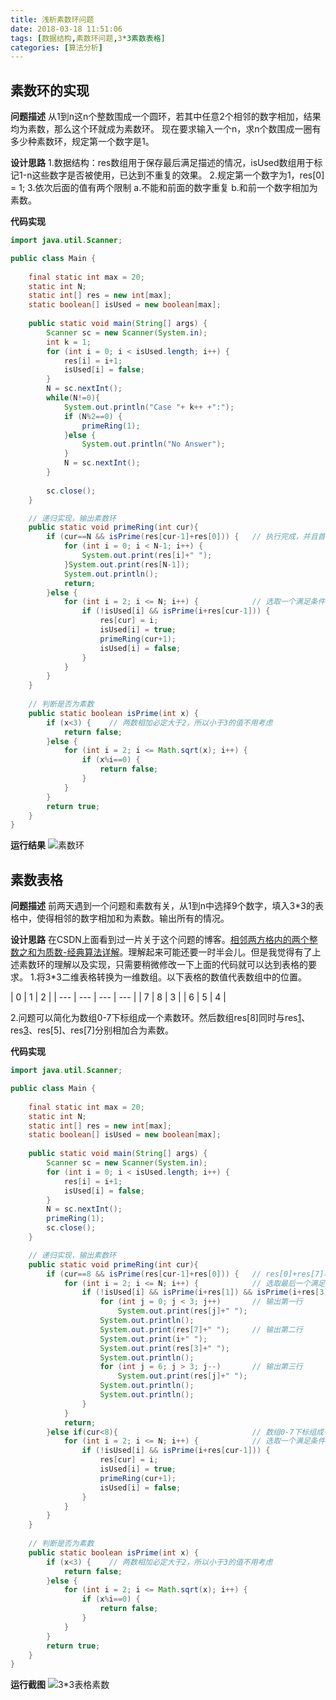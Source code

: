 ```yaml
---
title: 浅析素数环问题
date: 2018-03-18 11:51:06
tags: [数据结构,素数环问题,3*3素数表格]
categories: [算法分析]
---
```


## 素数环的实现
**问题描述**
 从1到n这n个整数围成一个圆环，若其中任意2个相邻的数字相加，结果均为素数，那么这个环就成为素数环。
  现在要求输入一个n，求n个数围成一圈有多少种素数环，规定第一个数字是1。<!--more-->
  
 **设计思路**
  1.数据结构：res数组用于保存最后满足描述的情况，isUsed数组用于标记1-n这些数字是否被使用，已达到不重复的效果。
  2.规定第一个数字为1，res[0] = 1;
  3.依次后面的值有两个限制 a.不能和前面的数字重复 b.和前一个数字相加为素数。
  
 
  
**代码实现**
``` java
import java.util.Scanner;

public class Main {
	
	final static int max = 20;
	static int N;
	static int[] res = new int[max];
	static boolean[] isUsed = new boolean[max];
	
	public static void main(String[] args) {
		Scanner sc = new Scanner(System.in);
		int k = 1;
		for (int i = 0; i < isUsed.length; i++) {
			res[i] = i+1;
			isUsed[i] = false;
		}
		N = sc.nextInt();
		while(N!=0){
			System.out.println("Case "+ k++ +":");
			if (N%2==0) {
				primeRing(1);
			}else {
				System.out.println("No Answer");
			}
			N = sc.nextInt();
		}
		
		sc.close();
	}

	// 递归实现，输出素数环
	public static void primeRing(int cur){          
		if (cur==N && isPrime(res[cur-1]+res[0])) {   // 执行完成，并且首尾相加也是素数
			for (int i = 0; i < N-1; i++) {
				System.out.print(res[i]+" ");
			}System.out.print(res[N-1]);
			System.out.println();
			return;
		}else {
			for (int i = 2; i <= N; i++) {		      // 选取一个满足条件的值，继续递归
				if (!isUsed[i] && isPrime(i+res[cur-1])) {
					res[cur] = i;
					isUsed[i] = true;
					primeRing(cur+1);
					isUsed[i] = false;
				}
			}
		}
	}
	
	// 判断是否为素数
	public static boolean isPrime(int x) {
		if (x<3) {    // 两数相加必定大于2，所以小于3的值不用考虑
			return false;
		}else {
			for (int i = 2; i <= Math.sqrt(x); i++) {
				if (x%i==0) {
					return false;
				}
			}
		}
		return true;
	}
}

```

**运行结果**
![素数环][1]


## 素数表格
**问题描述**
 前两天遇到一个问题和素数有关，从1到n中选择9个数字，填入3*3的表格中，使得相邻的数字相加和为素数。输出所有的情况。
 
 **设计思路**
 在CSDN上面看到过一片关于这个问题的博客。[相邻两方格内的两个整数之和为质数-经典算法详解][2]。理解起来可能还要一时半会儿。但是我觉得有了上述素数环的理解以及实现，只需要稍微修改一下上面的代码就可以达到表格的要求。
 1.将3*3二维表格转换为一维数组。以下表格的数值代表数组中的位置。

| 0   | 1   | 2   |
| --- | --- | --- | --- |
| 7   | 8   | 3   |
| 6   | 5   | 4   |

2.问题可以简化为数组0-7下标组成一个素数环。然后数组res[8]同时与res[1]、res[3]、res[5]、res[7]分别相加合为素数。

**代码实现**

``` java
import java.util.Scanner;

public class Main {
	
	final static int max = 20;
	static int N;
	static int[] res = new int[max];
	static boolean[] isUsed = new boolean[max];
	
	public static void main(String[] args) {
		Scanner sc = new Scanner(System.in);
		for (int i = 0; i < isUsed.length; i++) {
			res[i] = i+1;
			isUsed[i] = false;
		}
		N = sc.nextInt();
		primeRing(1);
		sc.close();
	}

	// 递归实现，输出素数环
	public static void primeRing(int cur){          
		if (cur==8 && isPrime(res[cur-1]+res[0])) {   // res[0]+res[7]和也为素数
			for (int i = 2; i <= N; i++) {		      // 选取最后一个满足条件的值，填入res[8]位置
				if (!isUsed[i] && isPrime(i+res[1]) && isPrime(i+res[3]) && isPrime(i+res[5]) && isPrime(i+res[7])) {
					for (int j = 0; j < 3; j++)       // 输出第一行
						System.out.print(res[j]+" ");
					System.out.println();
					System.out.print(res[7]+" ");	  // 输出第二行
					System.out.print(i+" ");
					System.out.print(res[3]+" ");
					System.out.println();
					for (int j = 6; j > 3; j--) 	  // 输出第三行
						System.out.print(res[j]+" ");
					System.out.println();
					System.out.println();
				}
			}
			return;
		}else if(cur<8){							  // 数组0-7下标组成一个素数环
			for (int i = 2; i <= N; i++) {		      // 选取一个满足条件的值，继续递归
				if (!isUsed[i] && isPrime(i+res[cur-1])) {
					res[cur] = i;
					isUsed[i] = true;
					primeRing(cur+1);
					isUsed[i] = false;
				}
			}
		}
	}
	
	// 判断是否为素数
	public static boolean isPrime(int x) {
		if (x<3) {    // 两数相加必定大于2，所以小于3的值不用考虑
			return false;
		}else {
			for (int i = 2; i <= Math.sqrt(x); i++) {
				if (x%i==0) {
					return false;
				}
			}
		}
		return true;
	}
}

```

**运行截图**
![3*3表格素数][3]
 


  [1]: http://hexoblog-1253306922.cosgz.myqcloud.com/photo2018/%E7%B4%A0%E6%95%B0%E7%8E%AF.png
  [2]: http://blog.csdn.net/yinxusen/article/details/6281687
  [3]: http://hexoblog-1253306922.cosgz.myqcloud.com/photo2018/%E7%B4%A0%E6%95%B0%E8%A1%A8%E6%A0%BC.png